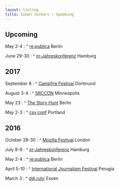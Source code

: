 ```yaml
---
layout: listing
title: Simon Jockers / Speaking
---
```


## Upcoming

May 2-4
: ^
  [re:publica](https://18.re-publica.com/en)
  Berlin

June 29-30
: ^
  [nr-Jahreskonferenz](https://netzwerkrecherche.org/termine/konferenzen/jahreskonferenzen/nr-jahreskonferenz-2018/)
  Hamburg


## 2017

September 8
: ^
  [Campfire Festival](https://campfirefestival2017.sched.com/event/C0cW/was-ist-das-fur-1-datenjournalismus-digitale-formate-jenseits-des-klassischen-artikels)
  Dortmund

August 3-4
: ^
  [SRCCON](https://srccon.org/sessions/#proposal-745068)
  Minneapolis

May 23
: ^
  [The Story Hunt](https://storyhunt.de/#workshops)
  Berlin

May 2-3
: ^
  [csv,conf](https://csvconf.com/speakers/#simon-jockers)
  Portland

## 2016

October 28-30
: ^
  [Mozilla Festival](https://app.mozillafestival.org/#_session-532)
  London

July 8-9
: ^
  [nr-Jahreskonferenz](https://nr16.sched.org/event/6vUJ/recherchen-mit-der-crowd-wenn-sich-burger-an-investigativen-projekten-beteiligen)
  Hamburg

May 2-4
: ^
  [re:publica](https://re-publica.com/en/16/session/burgerreporter-statt-klickvieh-neue-ansatze-crowdsourcing-im-journalismus)
  Berlin

April 5-10
: ^
  [International Journalism Festival](http://www.journalismfestival.com/programme/2016/beyond-crowdsourcing-how-to-get-citizens-involved-in-investigative-journalism)
  Perugia

March 3
: ^
  [ddj.ruhr](http://www.meetup.com/DDJ-Taskforce-NRW/)
  Essen
